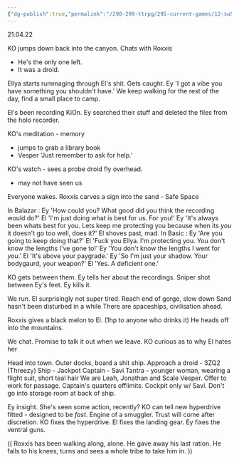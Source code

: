 ```yaml
---
{"dg-publish":true,"permalink":"/290-299-ttrpg/295-current-games/12-sw5e/12-03-game-notes/5-breaking-connections/","dgHomeLink":true,"dgPassFrontmatter":false,"dgShowBacklinks":true,"dgShowLocalGraph":false,"dgShowInlineTitle":true}
---
```



21.04.22

KO jumps down back into the canyon. Chats with Roxxis
- He's the only one left.
- It was a droid.

Ellya starts rummaging through El's shit.
Gets caught.
Ey 'I got a vibe you have something you shouldn't have.'
We keep walking for the rest of the day, find a small place to camp.

El's been recording KiOn.
Ey searched their stuff and deleted the files from the holo recorder.

KO's meditation - memory
- jumps to grab a library book
- Vesper 'Just remember to ask for help.'

KO's watch - sees a probe droid fly overhead. 
- may not have seen us

Everyone wakes. Roxxis carves a sign into the sand - Safe Space

In Balazar :
Ey 'How could you? What good did you think the recording would do?'
El 'I'm just doing what is best for us. For you!'
Ey 'It's always been whats best for you. Lets keep me protecting you because when its _you_ it doesn't go too well, does it?'
El shoves past, mad.
In Basic :
Ey 'Are you going to keep doing that?'
El 'Fuck you Ellya. I'm protecting you. You don't know the lengths I've gone to!'
Ey 'You don't know the lengths I went for _you_.'
El 'It's above your paygrade.'
Ey 'So I'm just your shadow. Your bodygaurd, your weapon?'
El 'Yes. A deficient one.'

KO gets between them.
Ey tells her about the recordings.
Sniper shot between Ey's feet.
Ey kills it.

We run. El surprisingly not super tired.
Reach end of gorge, slow down
Sand hasn't been disturbed in a while
There are spaceships, civilisation ahead.

Roxxis gives a black melon to El. (1hp to anyone who drinks it)
He heads off into the mountains.

We chat. Promise to talk it out when we leave.
KO curious as to why El hates her

Head into town. Outer docks, board a shit ship.
Approach a droid - 3ZQ2 (Threezy)
Ship - Jackpot
Captain - Savi Tantra - younger woman, wearing a flight suit, short teal hair
We are Leah, Jonathan and Scale Vesper.
Offer to work for passage.
Captain's quarters offlimits. Cockpit only w/ Savi. Don't go into storage room at back of ship.

Ey insight. She's seen some action, recently?
KO can tell new hyperdrive fitted - designed to be _fast_. Engine of a smuggler.
Trust will come after discretion.
KO fixes the hyperdrive. El fixes the landing gear. Ey fixes the ventral guns.

(( Roxxis has been walking along, alone. He gave away his last ration. He falls to his knees, turns and sees a whole tribe to take him in. ))